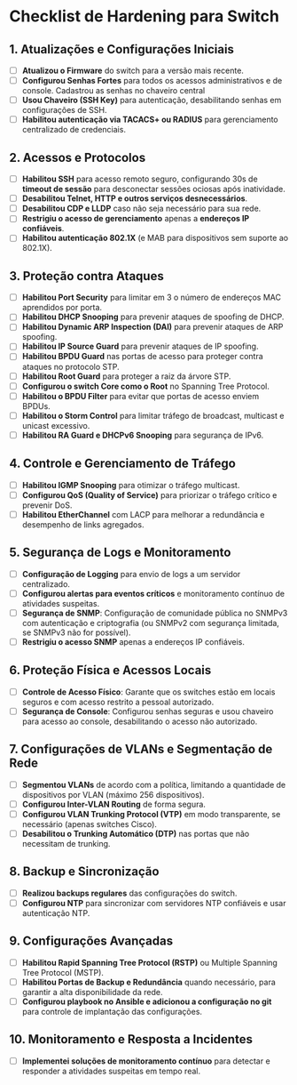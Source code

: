 # Checklist de Hardening para Switch

## **1. Atualizações e Configurações Iniciais**
- [ ] **Atualizou o Firmware** do switch para a versão mais recente.
- [ ] **Configurou Senhas Fortes** para todos os acessos administrativos e de console. Cadastrou as senhas no chaveiro central
- [ ] **Usou Chaveiro (SSH Key)** para autenticação, desabilitando senhas em configurações de SSH.
- [ ] **Habilitou autenticação via TACACS+ ou RADIUS** para gerenciamento centralizado de credenciais.

## **2. Acessos e Protocolos**
- [ ] **Habilitou SSH** para acesso remoto seguro, configurando 30s de **timeout de sessão** para desconectar sessões ociosas após inatividade.
- [ ] **Desabilitou Telnet, HTTP e outros serviços desnecessários**.
- [ ] **Desabilitou CDP e LLDP** caso não seja necessário para sua rede.
- [ ] **Restrigiu o acesso de gerenciamento** apenas a **endereços IP confiáveis**.
- [ ] **Habilitou autenticação 802.1X** (e MAB para dispositivos sem suporte ao 802.1X).
  
## **3. Proteção contra Ataques**
- [ ] **Habilitou Port Security** para limitar em 3 o número de endereços MAC aprendidos por porta.
- [ ] **Habilitou DHCP Snooping** para prevenir ataques de spoofing de DHCP.
- [ ] **Habilitou Dynamic ARP Inspection (DAI)** para prevenir ataques de ARP spoofing.
- [ ] **Habilitou IP Source Guard** para prevenir ataques de IP spoofing.
- [ ] **Habilitou BPDU Guard** nas portas de acesso para proteger contra ataques no protocolo STP.
- [ ] **Habilitou Root Guard** para proteger a raiz da árvore STP.
- [ ] **Configurou o switch Core como o Root** no Spanning Tree Protocol.
- [ ] **Habilitou o BPDU Filter** para evitar que portas de acesso enviem BPDUs.
- [ ] **Habilitou o Storm Control** para limitar tráfego de broadcast, multicast e unicast excessivo.
- [ ] **Habilitou RA Guard e DHCPv6 Snooping** para segurança de IPv6.
  
## **4. Controle e Gerenciamento de Tráfego**
- [ ] **Habilitou IGMP Snooping** para otimizar o tráfego multicast.
- [ ] **Configurou QoS (Quality of Service)** para priorizar o tráfego crítico e prevenir DoS.
- [ ] **Habilitou EtherChannel** com LACP para melhorar a redundância e desempenho de links agregados.

## **5. Segurança de Logs e Monitoramento**
- [ ] **Configuração de Logging** para envio de logs a um servidor centralizado.
- [ ] **Configurou alertas para eventos críticos** e monitoramento contínuo de atividades suspeitas.
- [ ] **Segurança de SNMP**: Configuração de comunidade pública no SNMPv3 com autenticação e criptografia (ou SNMPv2 com segurança limitada, se SNMPv3 não for possível).
- [ ] **Restrigiu o acesso SNMP** apenas a endereços IP confiáveis.

## **6. Proteção Física e Acessos Locais**
- [ ] **Controle de Acesso Físico**: Garante que os switches estão em locais seguros e com acesso restrito a pessoal autorizado.
- [ ] **Segurança de Console**: Configurou senhas seguras e usou chaveiro para acesso ao console, desabilitando o acesso não autorizado.

## **7. Configurações de VLANs e Segmentação de Rede**
- [ ] **Segmentou VLANs** de acordo com a política, limitando a quantidade de dispositivos por VLAN (máximo 256 dispositivos).
- [ ] **Configurou Inter-VLAN Routing** de forma segura.
- [ ] **Configurou VLAN Trunking Protocol (VTP)** em modo transparente, se necessário (apenas switches Cisco).
- [ ] **Desabilitou o Trunking Automático (DTP)** nas portas que não necessitam de trunking.

## **8. Backup e Sincronização**
- [ ] **Realizou backups regulares** das configurações do switch.
- [ ] **Configurou NTP** para sincronizar com servidores NTP confiáveis e usar autenticação NTP.

## **9. Configurações Avançadas**
- [ ] **Habilitou Rapid Spanning Tree Protocol (RSTP)** ou Multiple Spanning Tree Protocol (MSTP).
- [ ] **Habilitou Portas de Backup e Redundância** quando necessário, para garantir a alta disponibilidade da rede.
- [ ] **Configurou playbook no Ansible e adicionou a configuração no git** para controle de implantação das configurações.

## **10. Monitoramento e Resposta a Incidentes**
- [ ] **Implementei soluções de monitoramento contínuo** para detectar e responder a atividades suspeitas em tempo real.
